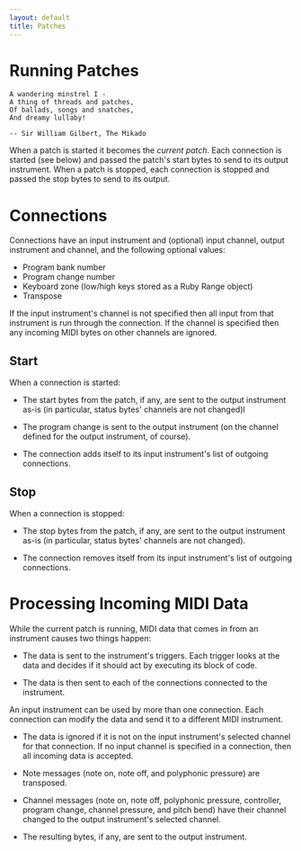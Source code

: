 ```yaml
---
layout: default
title: Patches
---
```


# Running Patches

    A wandering minstrel I -
    A thing of threads and patches,
    Of ballads, songs and snatches,
    And dreamy lullaby!

    -- Sir William Gilbert, The Mikado

When a patch is started it becomes the _current patch_. Each connection is
started (see below) and passed the patch's start bytes to send to its output
instrument. When a patch is stopped, each connection is stopped and passed
the stop bytes to send to its output.

# Connections

Connections have an input instrument and (optional) input channel, output
instrument and channel, and the following optional values:

* Program bank number
* Program change number
* Keyboard zone (low/high keys stored as a Ruby Range object)
* Transpose

If the input instrument's channel is not specified then all input from that
instrument is run through the connection. If the channel is specified then
any incoming MIDI bytes on other channels are ignored.

## Start

When a connection is started:

* The start bytes from the patch, if any, are sent to the output instrument
  as-is (in particular, status bytes' channels are not changed)l

* The program change is sent to the output instrument (on the channel
  defined for the output instrument, of course).

* The connection adds itself to its input instrument's list of outgoing
  connections.

## Stop

When a connection is stopped:

* The stop bytes from the patch, if any, are sent to the output instrument
  as-is (in particular, status bytes' channels are not changed).

* The connection removes itself from its input instrument's list of outgoing
  connections.

# Processing Incoming MIDI Data

While the current patch is running, MIDI data that comes in from an
instrument causes two things happen:

* The data is sent to the instrument's triggers. Each trigger looks at the
  data and decides if it should act by executing its block of code.

* The data is then sent to each of the connections connected to the
  instrument.

An input instrument can be used by more than one connection. Each connection
can modify the data and send it to a different MIDI instrument.

* The data is ignored if it is not on the input instrument's selected
  channel for that connection. If no input channel is specified in a
  connection, then all incoming data is accepted.

* Note messages (note on, note off, and polyphonic pressure) are transposed.

* Channel messages (note on, note off, polyphonic pressure, controller,
  program change, channel pressure, and pitch bend) have their channel
  changed to the output instrument's selected channel.

* The resulting bytes, if any, are sent to the output instrument.
